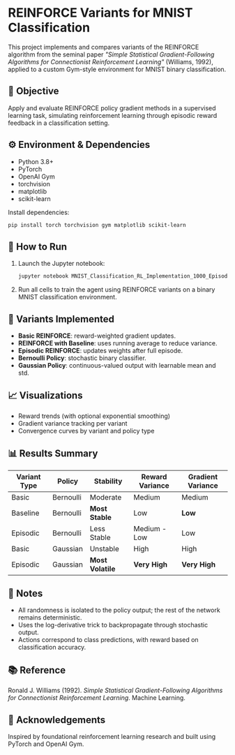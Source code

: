 
# REINFORCE Variants for MNIST Classification

This project implements and compares variants of the REINFORCE algorithm from the seminal paper _"Simple Statistical Gradient-Following Algorithms for Connectionist Reinforcement Learning"_ (Williams, 1992), applied to a custom Gym-style environment for MNIST binary classification.

## 🧠 Objective

Apply and evaluate REINFORCE policy gradient methods in a supervised learning task, simulating reinforcement learning through episodic reward feedback in a classification setting.

## ⚙️ Environment & Dependencies

- Python 3.8+
- PyTorch
- OpenAI Gym
- torchvision
- matplotlib
- scikit-learn

Install dependencies:
```bash
pip install torch torchvision gym matplotlib scikit-learn
```

## 🚀 How to Run

1. Launch the Jupyter notebook:
   ```bash
   jupyter notebook MNIST_Classification_RL_Implementation_1000_Episodes.ipynb
   ```

2. Run all cells to train the agent using REINFORCE variants on a binary MNIST classification environment.

## 🧪 Variants Implemented

- **Basic REINFORCE**: reward-weighted gradient updates.
- **REINFORCE with Baseline**: uses running average to reduce variance.
- **Episodic REINFORCE**: updates weights after full episode.
- **Bernoulli Policy**: stochastic binary classifier.
- **Gaussian Policy**: continuous-valued output with learnable mean and std.

## 📈 Visualizations

- Reward trends (with optional exponential smoothing)
- Gradient variance tracking per variant
- Convergence curves by variant and policy type

## 📊 Results Summary

| Variant Type       | Policy     | Stability      | Reward Variance | Gradient Variance |
|--------------------|------------|----------------|------------------|--------------------|
| Basic              | Bernoulli  | Moderate       | Medium           | Medium             |
| Baseline           | Bernoulli  | **Most Stable**| Low              | **Low**            |
| Episodic           | Bernoulli  | Less Stable    | Medium - Low              |   Low              |
| Basic              | Gaussian   | Unstable       | High             | High               |
| Episodic           | Gaussian   | **Most Volatile** | **Very High** | **Very High**      |

## 📝 Notes

- All randomness is isolated to the policy output; the rest of the network remains deterministic.
- Uses the log-derivative trick to backpropagate through stochastic output.
- Actions correspond to class predictions, with reward based on classification accuracy.

## 📚 Reference

Ronald J. Williams (1992). _Simple Statistical Gradient-Following Algorithms for Connectionist Reinforcement Learning_. Machine Learning.

## 🙌 Acknowledgements

Inspired by foundational reinforcement learning research and built using PyTorch and OpenAI Gym.

